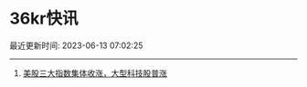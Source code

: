 # 36kr快讯

最近更新时间: 2023-06-13 07:02:25

--- 
1. [美股三大指数集体收涨，大型科技股普涨](https://www.36kr.com/newsflashes/2299292905138946) 
